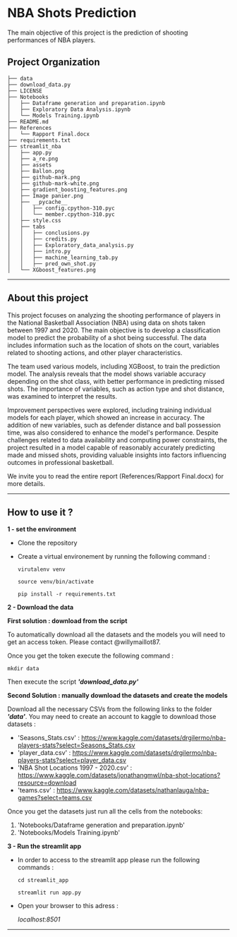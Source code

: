 NBA Shots Prediction
==============================

The main objective of this project is the prediction of shooting performances of NBA players.

Project Organization
------------
    
    ├── data
    ├── download_data.py
    ├── LICENSE
    ├── Notebooks
    │   ├── Dataframe generation and preparation.ipynb
    │   ├── Exploratory Data Analysis.ipynb
    │   └── Models Training.ipynb
    ├── README.md
    ├── References
    │   └── Rapport Final.docx
    ├── requirements.txt
    ├── streamlit_nba
    │   ├── app.py
    │   ├── a_re.png
    │   ├── assets
    │   ├── Ballon.png
    │   ├── github-mark.png
    │   ├── github-mark-white.png
    │   ├── gradient_boosting_features.png
    │   ├── Image panier.png
    │   ├── __pycache__
    │   │   ├── config.cpython-310.pyc
    │   │   └── member.cpython-310.pyc
    │   ├── style.css
    │   ├── tabs
    │   │   ├── conclusions.py
    │   │   ├── credits.py
    │   │   ├── Exploratory_data_analysis.py
    │   │   ├── intro.py
    │   │   ├── machine_learning_tab.py
    │   │   ├── pred_own_shot.py
    │   └── XGboost_features.png

------------

About this project
------------

This project focuses on analyzing the shooting performance of players in the National Basketball Association (NBA) using data on shots taken between 1997 and 2020. The main objective is to develop a classification model to predict the probability of a shot being successful. The data includes information such as the location of shots on the court, variables related to shooting actions, and other player characteristics.

The team used various models, including XGBoost, to train the prediction model. The analysis reveals that the model shows variable accuracy depending on the shot class, with better performance in predicting missed shots. The importance of variables, such as action type and shot distance, was examined to interpret the results.

Improvement perspectives were explored, including training individual models for each player, which showed an increase in accuracy. The addition of new variables, such as defender distance and ball possession time, was also considered to enhance the model's performance. Despite challenges related to data availability and computing power constraints, the project resulted in a model capable of reasonably accurately predicting made and missed shots, providing valuable insights into factors influencing outcomes in professional basketball.

We invite you to read the entire report (References/Rapport Final.docx) for more details.

------------

How to use it ?
------------

**1 - set the environment**

- Clone the repository

- Create a virtual environement by running the following command :

    `virutalenv venv`

    `source venv/bin/activate`

    `pip install -r requirements.txt`

**2 - Download the data**

**First solution : download from the script**

To automatically download all the datasets and the models you will need to get an access token. Please contact @willymaillot87.

Once you get the token execute the following command :

`mkdir data`

Then execute the script ***'download_data.py'***

**Second Solution : manually download the datasets and create the models**

Download all the necessary CSVs from the following links to the folder ***'data'***. You may need to create an account to kaggle to download those datasets :
- 'Seasons_Stats.csv' : https://www.kaggle.com/datasets/drgilermo/nba-players-stats?select=Seasons_Stats.csv
- 'player_data.csv' : https://www.kaggle.com/datasets/drgilermo/nba-players-stats?select=player_data.csv
- 'NBA Shot Locations 1997 - 2020.csv' : https://www.kaggle.com/datasets/jonathangmwl/nba-shot-locations?resource=download
- 'teams.csv' : https://www.kaggle.com/datasets/nathanlauga/nba-games?select=teams.csv

Once you get the datasets just run all the cells from the notebooks: 
1. 'Notebooks/Dataframe generation and preparation.ipynb'
2. 'Notebooks/Models Training.ipynb'

**3 - Run the streamlit app**

- In order to access to the streamlit app please run the following commands :

    `cd streamlit_app`

    `streamlit run app.py`

- Open your browser to this adress :
    
    *localhost:8501*

------------
